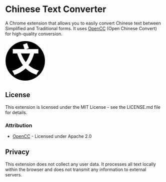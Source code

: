 # Chinese Text Converter

A Chrome extension that allows you to easily convert Chinese text between Simplified and Traditional forms. It uses [OpenCC](https://github.com/BYVoid/OpenCC) (Open Chinese Convert) for high-quality conversion.

![Chinese Text Converter Icon](icon128.png)

## License

This extension is licensed under the MIT License - see the LICENSE.md file for details.

### Attribution

- [OpenCC](https://github.com/BYVoid/OpenCC) - Licensed under Apache 2.0

## Privacy

This extension does not collect any user data. It processes all text locally within the browser and does not transmit any information to external servers.